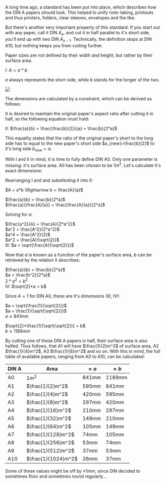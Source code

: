 A long time ago, a standard has been put into place, which describes how the DIN A papers should look. This helped to unify note-taking, printouts and thus printers, folders, clear sleeves, envelopes and the like.

But there's another very important property of this standard: If you start out with any paper, call it DIN $A_x$, and cut it in half parallel to it's short side, you'll end up with two DIN $A_{x-1}$. Technically, the definition stops at DIN A10, but nothing keeps you from cutting further.

Paper sizes are not defined by their width and height, but rather by their surface area.

$\mathrm{I}$: $A = a*b$

$a$ always represents the short side, while $b$ stands for the longer of the two.

<img src="/assets/images/din_a_paper_sizes__1.jpg" class="third-width-image"/>

The dimensions are calculated by a constraint, which can be derived as follows:

It is desired to maintain the original paper's aspect ratio after cutting it in half, so the following equation must hold:

$\mathrm{II}$: $\frac{a}{b} = \frac{\frac{b}{2}}{a} = \frac{b}{2*a}$

This equality states that the ratio of the original paper's short to the long side has to equal to the new paper's short side $a_{new}=\frac{b}{2}$ to it's long side $b_{new}=a$.

With $\mathrm{I}$ and $\mathrm{II}$ in mind, it is time to fully define DIN A0. Only one parameter is missing: it's surface area. A0 has been *chosen* to be $1m^2$. Let's calculate it's exact dimensions:

Rearranging $\mathrm{I}$ and and substituting it into $\mathrm{II}$:

$A = a*b \Rightarrow b = \frac{A}{a}$<br>

$\frac{a}{b} = \frac{b}{2*a}$<br>
$\frac{a}{\frac{A}{a}} = \frac{\frac{A}{a}}{2*a}$

Solving for $a$:

$\frac{a^2}{A} = \frac{A}{2*a^2}$<br>
$a^2 = \frac{A^2}{2*a^2}$<br>
$a^4 = \frac{A^2}{2}$<br>
$a^2 = \frac{A}{\sqrt{2}}$<br>
$\mathrm{III}$: $a = \sqrt{\frac{A}{\sqrt{2}}}$

Now that $a$ is known as a function of the paper's surface area, $b$ can be retrieved by the relation $\mathrm{II}$ describes:

$\frac{a}{b} = \frac{b}{2*a}$<br>
$a = \frac{b^2}{2*a}$<br>
$2*a^2 = b^2$<br>
$\mathrm{IV}$: $\sqrt{2}*a = b$<br>

Since $A = 1$ for DIN A0, these are it's dimensions ($\mathrm{III}$, $\mathrm{IV}$):

$a = \sqrt{\frac{1}{\sqrt{2}}}$<br>
$a = \frac{1}{\sqrt{\sqrt{2}}}$<br>
$a \approx 841mm$

$\sqrt{2}*\frac{1}{\sqrt{\sqrt{2}}} = b$<br>
$b \approx 1189mm$

By cutting one of these DIN A papers in half, their surface area is also halfed. Thus follows, that A1 will have $\frac{1}{2}m^2$ of surface area, A2 $\frac{1}{4}m^2$, A3 $\frac{1}{8}m^2$ and so on. With this in mind, the full table of available papers, ranging from A0 to A10, can be calculated:

| DIN A | Area                | $\approx a$ | $\approx b$ |
|-------|---------------------|-------------|-------------|
| A0    | $1m^2$              | 841mm       | 1189mm      |
| A1    | $\frac{1}{2}m^2$    | 595mm       | 841mm       |
| A2    | $\frac{1}{4}m^2$    | 420mm       | 595mm       |
| A3    | $\frac{1}{8}m^2$    | 297mm       | 420mm       |
| A4    | $\frac{1}{16}m^2$   | 210mm       | 297mm       |
| A5    | $\frac{1}{32}m^2$   | 149mm       | 210mm       |
| A6    | $\frac{1}{64}m^2$   | 105mm       | 149mm       |
| A7    | $\frac{1}{128}m^2$  | 74mm        | 105mm       |
| A8    | $\frac{1}{256}m^2$  | 53mm        | 74mm        |
| A9    | $\frac{1}{512}m^2$  | 37mm        | 53mm        |
| A10   | $\frac{1}{1024}m^2$ | 26mm        | 37mm        |

Some of these values might be off by $\pm1mm$, since DIN decided to sometimes floor and sometimes round regularly...